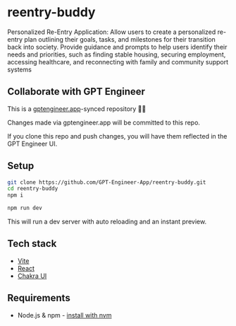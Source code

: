 # reentry-buddy

Personalized Re-Entry Application:
        Allow users to create a personalized re-entry plan outlining their goals, tasks, and milestones for their transition back into society.
        Provide guidance and prompts to help users identify their needs and priorities, such as finding stable housing, securing employment, accessing healthcare, and reconnecting with family and community support systems


## Collaborate with GPT Engineer

This is a [gptengineer.app](https://gptengineer.app)-synced repository 🌟🤖

Changes made via gptengineer.app will be committed to this repo.

If you clone this repo and push changes, you will have them reflected in the GPT Engineer UI.

## Setup

```sh
git clone https://github.com/GPT-Engineer-App/reentry-buddy.git
cd reentry-buddy
npm i
```

```sh
npm run dev
```

This will run a dev server with auto reloading and an instant preview.

## Tech stack

- [Vite](https://vitejs.dev/)
- [React](https://react.dev/)
- [Chakra UI](https://chakra-ui.com/)

## Requirements

- Node.js & npm - [install with nvm](https://github.com/nvm-sh/nvm#installing-and-updating)
